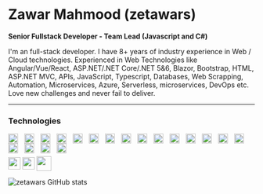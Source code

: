 #  Zawar Mahmood (zetawars)

**Senior Fullstack Developer - Team Lead (Javascript and C#)**

I'm an full-stack developer. I have 8+ years of industry experience in Web / Cloud technologies. Experienced in Web Technologies like Angular/Vue/React, ASP.NET/.NET Core/.NET 5&6, Blazor, Bootstrap, HTML, ASP.NET MVC, APIs, JavaScript, Typescript, Databases, Web Scrapping, Automation, Microservices, Azure, Serverless, microservices, DevOps etc. Love new challenges and never fail to deliver.

---

### Technologies

<img align="left" alt="CSharp" style=" width:20px; padding-right:10px;" src="https://cdn.jsdelivr.net/gh/devicons/devicon/icons/csharp/csharp-original.svg" />
<img  align="left" style=" width:20px; padding-right:10px;" src="https://cdn.jsdelivr.net/gh/devicons/devicon/icons/dotnetcore/dotnetcore-original.svg" />
<img align="left" style=" width:20px; padding-right:10px;" src="https://cdn.jsdelivr.net/gh/devicons/devicon/icons/php/php-original.svg" />
<img align="left" alt="Angular" style=" width:20px; padding-right:10px;" src="https://cdn.jsdelivr.net/gh/devicons/devicon/icons/angularjs/angularjs-plain.svg" />
<img align="left" alt="React" style=" width:20px; padding-right:10px;" src="https://cdn.jsdelivr.net/gh/devicons/devicon/icons/react/react-original.svg" />
<img align="left" style=" width:20px; padding-right:10px;" src="https://cdn.jsdelivr.net/gh/devicons/devicon/icons/vuejs/vuejs-original.svg" />
<img align="left" alt="TypeScript" style=" width:20px; padding-right:10px;" src="https://cdn.jsdelivr.net/gh/devicons/devicon/icons/typescript/typescript-plain.svg" />
<img align="left" style=" width:20px; padding-right:10px;" src="https://cdn.jsdelivr.net/gh/devicons/devicon/icons/jquery/jquery-original.svg" />
<img align="left" alt="JavaScript" style=" width:20px; padding-right:10px;" src="https://cdn.jsdelivr.net/gh/devicons/devicon/icons/javascript/javascript-plain.svg" />

<img align="left" alt="HTML" style=" width:20px; padding-right:10px;" src="https://cdn.jsdelivr.net/gh/devicons/devicon/icons/html5/html5-plain.svg" />
<img align="left" alt="CSS" style=" width:20px; padding-right:10px;" src="https://cdn.jsdelivr.net/gh/devicons/devicon/icons/css3/css3-plain.svg" />
<img  align="left" style=" width:20px; padding-right:10px;" src="https://cdn.jsdelivr.net/gh/devicons/devicon/icons/bootstrap/bootstrap-original.svg" />
<img  align="left" style=" width:20px; padding-right:10px;" src="https://cdn.jsdelivr.net/gh/devicons/devicon/icons/materialui/materialui-original.svg" />


<img align="left" alt="Git" style=" width:20px; padding-right:10px;" src="https://cdn.jsdelivr.net/gh/devicons/devicon/icons/git/git-original.svg" />
<img align="left" style=" width:20px; padding-right:10px;" src="https://cdn.jsdelivr.net/gh/devicons/devicon/icons/bitbucket/bitbucket-original.svg" />

<img align="left" alt="Linux" style=" width:20px; padding-right:10px;" src="https://cdn.jsdelivr.net/gh/devicons/devicon/icons/linux/linux-original.svg" />
<img align="left" alt="NodeJS" style=" width:20px; padding-right:10px;" src="https://cdn.jsdelivr.net/gh/devicons/devicon/icons/nodejs/nodejs-original.svg" />
<img align="left" style=" width:20px; padding-right:10px;" src="https://cdn.jsdelivr.net/gh/devicons/devicon/icons/selenium/selenium-original.svg" />
          
<img  align="left" style=" width:20px; padding-right:10px;" src="https://cdn.jsdelivr.net/gh/devicons/devicon/icons/electron/electron-original.svg" />


              
<br />
<br />


<a href="https://www.linkedin.com/in/zetawars/"><img src="https://img.shields.io/badge/linkedin-%230077B5.svg?&style=for-the-badge&logo=linkedin&logoColor=white" height=25></a> <a href="https://stackoverflow.com/users/7716341/zetawars"><img src="https://img.shields.io/badge/stackoverflow-%23f48024.svg?&style=for-the-badge&logo=stackoverflow&logoColor=white" height=25></a> 
<a href="mailto:zetawars@hotmail.com">
<img src="https://shields.io/badge/email-black?logo=&style=for-the-badge" height=30 style="position:absolute; margin-top:-2px;padding-left:4px " ></a>

![zetawars GitHub stats](https://github-readme-stats-sigma-five.vercel.app/api?username=zetawars&show_icons=true&theme=dracula)


